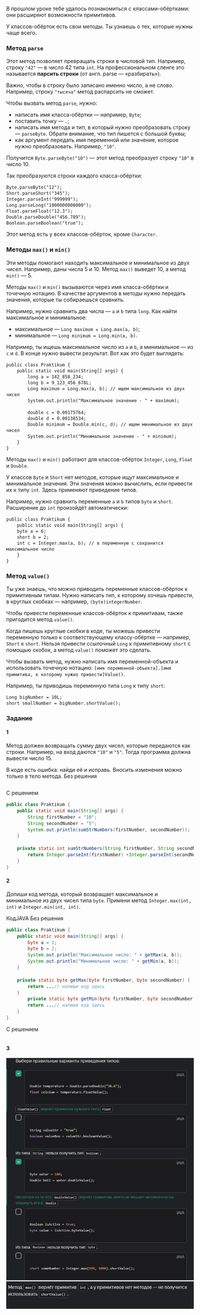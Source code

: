 В прошлом уроке тебе удалось познакомиться с классами-обёртками: они расширяют возможности примитивов.

У классов-обёрток есть свои методы. Ты узнаешь о тех, которые нужны чаще всего.

### Метод `parse`

Этот метод позволяет превращать строки в числовой тип. Например, строку `"42"` — в число 42 типа `int`. На профессиональном сленге это называется **парсить строки** (от англ. parse — «разбирать»).

Важно, чтобы в строку было записано именно число, а не слово. Например, строку `"тысяча"` метод распарсить не сможет.

Чтобы вызвать метод `parse`, нужно:

- написать имя класса-обёртки — например, `Byte`;
- поставить точку — `.`;
- написать имя метода и тип, в который нужно преобразовать строку — `parseByte`. Обрати внимание, что тип пишется с большой буквы;
- как аргумент передать имя переменной или значение, которое нужно преобразовать. Например, `"10"`.

Получится `Byte.parseByte("10")` — этот метод преобразует строку `"10"` в число 10.

Так преобразуются строки каждого класса-обёртки:



```
Byte.parseByte("12");
Short.parseShort("345");
Integer.parseInt("999999");
Long.parseLong("1000000000000");
Float.parseFloat("12.3");
Double.parseDouble("456.789");
Boolean.parseBoolean("true"); 
```

Этот метод есть у всех классов-обёрток, кроме `Character`.

### Методы `max()` и `min()`

Эти методы помогают находить максимальное и минимальное из двух чисел. Например, даны числа 5 и 10. Метод `max()` выведет 10, а метод `min()` — 5.

Методы `max()` и `min()` вызываются через имя класса-обёртки и точечную нотацию. В качестве аргументов в методы нужно передать значения, которые ты собираешься сравнить.

Например, нужно сравнить два числа — `а` и `b` типа `long`. Как найти максимальное и минимальное:

- максимальное — `Long maximum = Long.max(a, b)`;
- минимальное — `Long minimum = Long.min(a, b)`.

Например, ты ищешь максимальное число из `а` и `b`, а минимальное — из `c` и `d`. В конце нужно вывести результат. Вот как это будет выглядеть:



```
public class Praktikum {
    public static void main(String[] args) {
        long a = 142_858_234;
        long b = 9_123_456_678L;
        Long maximum = Long.max(a, b); // ищем максимальное из двух чисел
        System.out.println("Максимальное значение - " + maximum);

        double c = 0.00175764;
        double d = 0.00138534;
        Double minimum = Double.min(c, d); // ищем минимальное из двух чисел
        System.out.println("Минимальное значение - " + minimum);
    }
} 
```

Методы `max()` и `min()` работают для классов-обёрток `Integer`, `Long`, `Float` и `Double`.

У классов `Byte` и `Short` нет методов, которые ищут максимальное и минимальное значения. Эти значения можно вычислить, если привести их к типу `int`. Здесь применяют приведение типов.

Например, нужно сравнить переменные `а` и `b` типов `byte` и `short`. Расширение до `int` произойдёт автоматически:



```
public class Praktikum {
    public static void main(String[] args) {
    byte a = 6;
    short b = 2;
    int c = Integer.max(a, b); // в переменную с сохранится максимальное число
    }
} 
```
### Метод `value()`

Ты уже знаешь, что можно приводить переменные классов-обёрток к примитивным типам. Нужно написать тип, к которому хочешь привести, в круглых скобках — например, `(byte)integerNumber`.

Чтобы привести переменные классов-обёрток к примитивам, также пригодится метод `value()`.

Когда пишешь круглые скобки в коде, ты можешь привести переменную только к соответствующему классу-обёртке — например, `Short` к `short`. Нельзя привести ссылочный `Long` к примитивному `short` с помощью скобок, а метод `value()` поможет это сделать.

Чтобы вызвать метод, нужно написать имя переменной-объекта и использовать точечную нотацию: `[имя переменной-объекта].[имя примитива, к которому нужно привести]Value()`.

Например, ты приводишь переменную типа `Long` к типу `short`:



```
Long bigNumber = 10L;
short smallNumber = bigNumber.shortValue(); 
```
### Задание
#### 1
Метод должен возвращать сумму двух чисел, которые передаются как строки. Например, на вход даются `"10"` и `"5"`. Тогда программа должна вывести число 15.

В коде есть ошибка: найди её и исправь. Вносить изменения можно только в тело метода.
Без решения
```Java

```

С решением
```Java
public class Praktikum {
    public static void main(String[] args) {
        String firstNumber = "10";
        String secondNumber = "5";
        System.out.println(sumStrNumbers(firstNumber, secondNumber));
    }

    private static int sumStrNumbers(String firstNumber, String secondNumber) {
        return Integer.parseInt(firstNumber) +Integer.parseInt(secondNumber);
    }
}
```

#### 2
Допиши код метода, который возвращает максимальное и минимальное из двух чисел типа `byte`. Примени метод `Integer.max(int, int)` и `Integer.min(int, int)`.

КодJAVA
Без решения
```java
public class Praktikum {
    public static void main(String[] args) {
        byte a = 1;
        byte b = 2;
        System.out.println("Максимальное число: " + getMax(a, b));
		System.out.println("Минимальное число: " + getMin(a, b));
    }

    private static byte getMax(byte firstNumber, byte secondNumber) {
        return ...// напиши код здесь
    }
		private static byte getMin(byte firstNumber, byte secondNumber) {
        return ...// напиши код здесь
    }
}
```

С решением
```java

```
#### 3
![img_11.png](img%2Fimg_11.png)
![img_12.png](img%2Fimg_12.png)